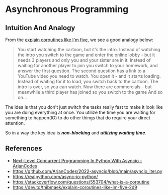 # Asynchronous Programming

## Intuition And Analogy

From the
[explain coroutines like I'm five](https://dev.to/thibmaek/explain-coroutines-like-im-five-2d9),
we see a good analogy below:

> You start watching the cartoon, but it's the intro. Instead of watching the
> intro you switch to the game and enter the online lobby - but it needs 3
> players and only you and your sister are in it. Instead of waiting for another
> player to join you switch to your homework, and answer the first question. The
> second question has a link to a YouTube video you need to watch. You open it -
> and it starts loading. Instead of waiting for it to load, you switch back to
> the cartoon. The intro is over, so you can watch. Now there are commercials -
> but meanwhile a third player has joined so you switch to the game And so on...

The idea is that you don't just switch the tasks really fast to make it look
like you are doing everything at once. You utilize the time you are waiting for
something to happen(IO) to do other things that do require your direct
attention.

So in a way the key idea is **_non-blocking_** and **_utilizing waiting time_**.

## References

-   [Next-Level Concurrent Programming In Python With Asyncio - ArjanCodes](https://www.youtube.com/watch?v=GpqAQxH1Afc&t=276s)
-   https://github.com/ArjanCodes/2022-asyncio/blob/main/asyncio_iter.py
-   https://realpython.com/async-io-python/
-   https://stackoverflow.com/questions/553704/what-is-a-coroutine
-   https://dev.to/thibmaek/explain-coroutines-like-im-five-2d9
